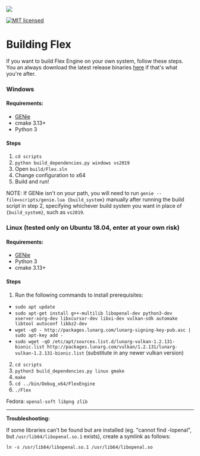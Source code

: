 ![](FlexEngine/screenshots/flex_engine_banner_3.png)

[![MIT licensed](https://img.shields.io/badge/license-MIT-blue.svg)](LICENSE.md)

# Building Flex

If you want to build Flex Engine on your own system, follow these steps. You an always download the latest release binaries [here](https://github.com/ajweeks/flexengine/releases) if that's what you're after.

### Windows
#### Requirements:
- [GENie](https://github.com/bkaradzic/GENie)
- cmake 3.13+
- Python 3

#### Steps
1. `cd scripts`
2. `python build_dependencies.py windows vs2019`
3. Open `build/Flex.sln`
4. Change configuration to x64
5. Build and run!

NOTE: If GENie isn't on your path, you will need to run `genie --file=scripts/genie.lua {build_system}` manually after running the build script in step 2, specifying whichever build system you want in place of `{build_system}`, such as `vs2019`.

### Linux (tested only on Ubuntu 18.04, enter at your own risk)
#### Requirements:
- [GENie](https://github.com/bkaradzic/GENie)
- Python 3
- cmake 3.13+

#### Steps
1. Run the following commands to install prerequisites:
  - `sudo apt update`
  - `sudo apt-get install g++-multilib libopenal-dev python3-dev xserver-xorg-dev libxcursor-dev libxi-dev vulkan-sdk automake libtool autoconf libbz2-dev`
  - `wget -qO - http://packages.lunarg.com/lunarg-signing-key-pub.asc | sudo apt-key add -`
  - `sudo wget -qO /etc/apt/sources.list.d/lunarg-vulkan-1.2.131-bionic.list http://packages.lunarg.com/vulkan/1.2.131/lunarg-vulkan-1.2.131-bionic.list` (substitute in any newer vulkan version)
2. `cd scripts`
3. `python3 build_dependencies.py linux gmake`
4. `make`
5. `cd ../bin/Debug_x64/FlexEngine`
6. `./Flex`


Fedora:
`openal-soft libpng zlib`

---

**Troubleshooting:**

If some libraries can't be found but are installed (eg. "cannot find -lopenal", but `/usr/lib64/libopenal.so.1` exists), create a symlink as follows:

`ln -s /usr/lib64/libopenal.so.1 /usr/lib64/libopenal.so`